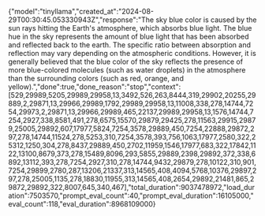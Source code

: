 {"model":"tinyllama","created_at":"2024-08-29T00:30:45.053330943Z","response":"The sky blue color is caused by the sun rays hitting the Earth's atmosphere, which absorbs blue light. The blue hue in the sky represents the amount of blue light that has been absorbed and reflected back to the earth. The specific ratio between absorption and reflection may vary depending on the atmospheric conditions. However, it is generally believed that the blue color of the sky reflects the presence of more blue-colored molecules (such as water droplets) in the atmosphere than the surrounding colors (such as red, orange, and yellow).","done":true,"done_reason":"stop","context":[529,29989,5205,29989,29958,13,3492,526,263,8444,319,29902,20255,29889,2,29871,13,29966,29989,1792,29989,29958,13,11008,338,278,14744,7254,29973,2,29871,13,29966,29989,465,22137,29989,29958,13,1576,14744,7254,2927,338,8581,491,278,6575,15570,29879,29425,278,11563,29915,29879,25005,29892,607,17977,5824,7254,3578,29889,450,7254,22888,29872,297,278,14744,11524,278,5253,310,7254,3578,393,756,1063,17977,2580,322,25312,1250,304,278,8437,29889,450,2702,11959,1546,17977,683,322,17842,1122,13100,8679,373,278,15489,8096,293,5855,29889,2398,29892,372,338,6892,13112,393,278,7254,2927,310,278,14744,9432,29879,278,10122,310,901,7254,29899,2780,287,13206,21337,313,14565,408,4094,5768,10376,29897,297,278,25005,1135,278,18830,11955,313,14565,408,2654,29892,21481,865,29872,29892,322,8007,645,340,467],"total_duration":9037478972,"load_duration":7503570,"prompt_eval_count":40,"prompt_eval_duration":16105000,"eval_count":118,"eval_duration":8968109000}
